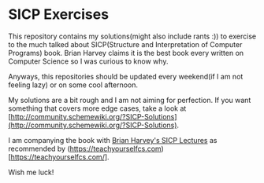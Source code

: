 # SICP Exercises

This repository contains my solutions(might also include rants :)) to exercise to the much talked about SICP(Structure and Interpretation of Computer Programs) book.
Brian Harvey claims it is the best book every written on Computer Science so I was curious to know why.

Anyways, this repositories should be updated every weekend(if I am not feeling lazy) or on some cool afternoon.

My solutions are a bit rough and I am not aiming for perfection. If you want something that covers more edge cases, take a look at [http://community.schemewiki.org/?SICP-Solutions](http://community.schemewiki.org/?SICP-Solutions).

I am companying the book with [Brian Harvey's SICP Lectures](https://archive.org/details/ucberkeley-webcast-PL3E89002AA9B9879E?sort=titleSorter) as recommended by (https://teachyourselfcs.com)[https://teachyourselfcs.com/].

Wish me luck!
